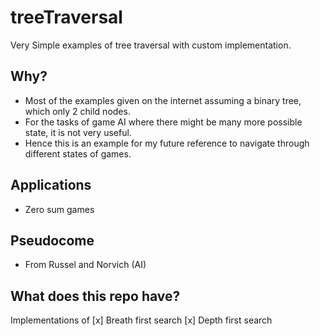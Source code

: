 # treeTraversal

Very Simple examples of tree traversal with custom implementation.

## Why?

* Most of the examples given on the internet assuming a binary tree, which only 2 child nodes.
* For the tasks of game AI where there might be many more possible state, it is not very useful.
* Hence this is an example for my future reference to navigate through different states of games.

## Applications
* Zero sum games

## Pseudocome
* From Russel and Norvich (AI)

## What does this repo have?
Implementations of 
[x] Breath first search 
[x] Depth first search